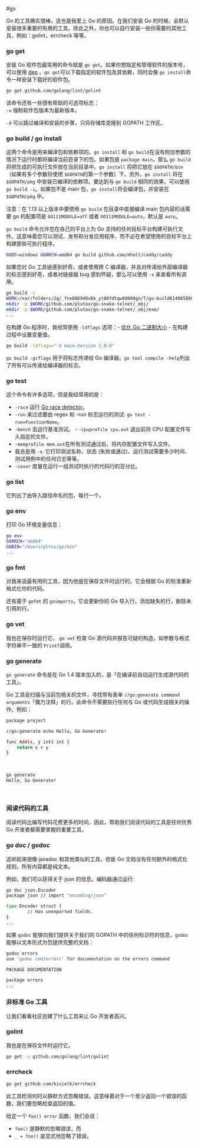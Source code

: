 #go 

Go 的工具确实很棒，这也是我爱上 Go 的原因。在我们安装 Go 的时候，会默认安装很多重要的有用的工具。除此之外，你也可以自行安装一些你需要的其他工具，例如：golint，errcheck 等等。

### go get

安装 Go 软件包最常用的命令就是 `go get`​ 。如果你想指定和管理软件的版本号，可以使用 [dep](https://github.com/golang/dep) 。`go get`​ 可以下载指定的软件包及其依赖，同时会像 `go install`​ 命令一样安装下载好的软件包。

```bash
go get github.com/golang/lint/golint
```

该命令还有一些很有帮助的可选项标志：  
`-u`​ 强制软件包版本为最新版本。

`-d`​ 可以跳过编译和安装的步骤，只将存储库克隆到 GOPATH 工作区。

### go build / go install

这两个命令是用来编译包和依赖项的。`go install`​ 和 `go build`​ 在没有附加参数的情况下运行时都将编译当前目录下的包。如果包是 `package main`​，那么 `go build`​ 将把生成的可执行文件放在当前目录中。`go install`​ 将把它放在 `$GOPATH/bin`​ （如果有多个参数将使用 `$GOPATH`​ 的第一个参数）下。另外，`go install`​ 将在 `$GOPATH/pkg`​ 中安装已编译的依赖项。要达到与 `go build`​ 相同的效果，可以使用 `go build -i`​。如果包不是 main 包，`go install`​ 将会编译包，并安装在 `$GOPATH/pkg`​ 中。

注意：在 1.13 以上版本中要使用 `go build`​ 在目录中直接编译 main 包内容的话需要 go 的配置项是 `GO111MODULE=off`​ 或者 `GO111MODULE=auto`​，默认是 `auto`​。

​`go build`​ 命令允许您在自己的平台上为 Go 支持的任何目标平台构建可执行文件。这意味着您可以测试、发布和分发应用程序，而不必在希望使用的目标平台上构建那些可执行程序。

```bash
GOOS=windows GOARCH=amd64 go build github.com/mholt/caddy/caddy
```

如果您对 Go 工具链感到好奇，或者使用跨 C 编译器，并且对传递给外部编译器的标志感到好奇，或者对链接器 bug 感到怀疑，那么可以使用 `-x`​ 来查看所有调用。

```bash
go build -x
WORK=/var/folders/2g/_fnx086940v6k_yt88fdtqw80000gn/T/go-build614085896
mkdir -p $WORK/github.com/plutov/go-snake-telnet/_obj/
mkdir -p $WORK/github.com/plutov/go-snake-telnet/_obj/exe/
...
```

在构建 Go 程序时，我经常使用 `-ldflags`​ 选项：-  [优化 Go 二进制大小](https://pliutau.com/optimize-go-binary-size/) - 在构建过程中设置变量值。

```bash
go build -ldflags="-X main.Version 1.0.0"
```

​`go build -gcflags`​ 用于将标志传递给 Go 编译器。`go tool compile -help`​ 列出了所有可以传递给编译器的标志。

### go test

这个命令有许多选项，但是我经常用的是：

- ​`-race`​ 运行 [Go race detector](https://blog.golang.org/race-detector)。
- ​`-run`​ 来过滤要由 regex 和 -run 标志运行的测试: `go test -run=FunctionName`​。
- ​`-bench`​ 去运行基准测试。 - `-cpuprofile cpu.out`​ 退出前将 CPU 配置文件写入指定的文件。
- ​`-memprofile mem.out`​ 在所有测试通过后，将内存配置文件写入文件。
- 我总是用 `-v`​. 它打印测试名称、状态 (失败或通过)、运行测试需要多少时间、测试用例中的任何日志等等。
- ​`-cover`​ 度量在运行一组测试时执行的代码行的百分比。

### go list

它列出了由导入路径命名的包，每行一个。

### go env

打印 Go 环境变量信息：

```bash
go env
GOARCH="amd64"
GOBIN="/Users/pltvs/go/bin"
...
```

### go fmt

对我来说最有用的工具，因为他是在保存文件时运行的。它会根据 Go 的标准重新格式化你的代码。

还有基于 `gofmt`​ 的 `goimports`​，它会更新你的 Go 导入行，添加缺失的行，删除未引用的行。

### go vet

我也在保存时运行它， `go vet`​ 检查 Go 源代码并报告可疑的构造，如参数与格式字符串不一致的 `Printf`​ 调用。

### go generate

​`go generate`​ 命令是在 Go 1.4 版本加入的，是「在编译前自动运行生成源代码的工具」。

Go 工具会扫描与当前包相关的文件，寻找带有表单 `//go:generate command arguments`​「魔力注释」的行。此命令不需要执行任何与 Go 或代码生成相关的操作。例如：

```bash
package project

//go:generate echo Hello, Go Generate!

func Add(x, y int) int {
    return x + y
}

```

‍

```bash
go generate
Hello, Go Generate!
```

‍

### 阅读代码的工具

阅读代码比编写代码花费更多的时间，因此，帮助我们阅读代码的工具是任何优秀 Go 开发者都需要掌握的重要工具。

### go doc / godoc

这听起来很像 javadoc 和其他类似的工具，但是 Go 文档没有任何额外的格式化规则。所有内容都是纯文本。

例如，我们可以获得关于 json 的信息。编码器通过运行:

```bash
go doc json.Encoder
package json // import "encoding/json"

type Encoder struct {
        // Has unexported fields.
}
...

```

如果 `godoc`​ 能够向我们提供关于我们的 GOPATH 中的任何标识符的信息，`godoc`​ 能够以文本形式为包提供完整的文档：

```bash
godoc errors
use 'godoc cmd/errors' for documentation on the errors command

PACKAGE DOCUMENTATION

package errors
...
```

### 非标准 Go 工具

让我们看看社区创建了什么工具来让 Go 开发者高兴。

### golint

我也是在保存文件时运行它。

```bash
go get -u github.com/golang/lint/golint
```

### errcheck

```bash
go get github.com/kisielk/errcheck
```

此工具检测何时以静默方式忽略错误。这意味着对于一个至少返回一个错误的函数，我们要忽略检查返回的值。

给定一个 `foo() error`​ 函数，我们会说：

- ​`foo()`​ 是静默的忽略错误，而
- ​`_ = foo()`​ 是显式地忽略了错误。
